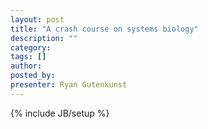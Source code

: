 ```yaml
---
layout: post
title: "A crash course on systems biology"
description: ""
category: 
tags: []
author: 
posted_by: 
presenter: Ryan Gutenkunst
---
```

{% include JB/setup %}

